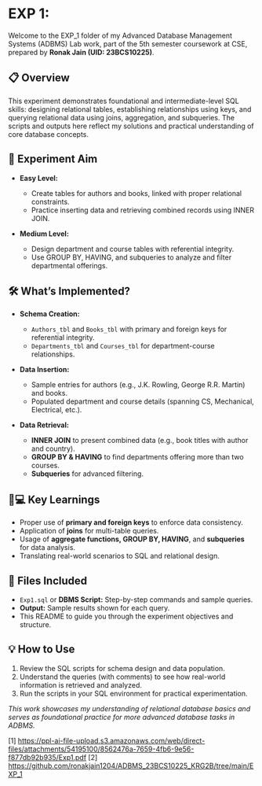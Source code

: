 # EXP 1:

Welcome to the EXP_1 folder of my Advanced Database Management Systems (ADBMS) Lab work, part of the 5th semester coursework at CSE, prepared by **Ronak Jain (UID: 23BCS10225)**.

## 📋 Overview

This experiment demonstrates foundational and intermediate-level SQL skills: designing relational tables, establishing relationships using keys, and querying relational data using joins, aggregation, and subqueries. The scripts and outputs here reflect my solutions and practical understanding of core database concepts.

## 🎯 Experiment Aim

- **Easy Level:**  
  - Create tables for authors and books, linked with proper relational constraints.
  - Practice inserting data and retrieving combined records using INNER JOIN.

- **Medium Level:**  
  - Design department and course tables with referential integrity.
  - Use GROUP BY, HAVING, and subqueries to analyze and filter departmental offerings.

## 🛠️ What’s Implemented?

- **Schema Creation:**
  - `Authors_tbl` and `Books_tbl` with primary and foreign keys for referential integrity.
  - `Departments_tbl` and `Courses_tbl` for department-course relationships.

- **Data Insertion:**
  - Sample entries for authors (e.g., J.K. Rowling, George R.R. Martin) and books.
  - Populated department and course details (spanning CS, Mechanical, Electrical, etc.).

- **Data Retrieval:**
  - **INNER JOIN** to present combined data (e.g., book titles with author and country).
  - **GROUP BY & HAVING** to find departments offering more than two courses.
  - **Subqueries** for advanced filtering.

## 🧑💻 Key Learnings

- Proper use of **primary and foreign keys** to enforce data consistency.
- Application of **joins** for multi-table queries.
- Usage of **aggregate functions, GROUP BY, HAVING**, and **subqueries** for data analysis.
- Translating real-world scenarios to SQL and relational design.

## 📜 Files Included

- `Exp1.sql` or **DBMS Script:** Step-by-step commands and sample queries.
- **Output:** Sample results shown for each query.
- This README to guide you through the experiment objectives and structure.

## 💡 How to Use

1. Review the SQL scripts for schema design and data population.
2. Understand the queries (with comments) to see how real-world information is retrieved and analyzed.
3. Run the scripts in your SQL environment for practical experimentation.

*This work showcases my understanding of relational database basics and serves as foundational practice for more advanced database tasks in ADBMS.*

[1] https://ppl-ai-file-upload.s3.amazonaws.com/web/direct-files/attachments/54195100/8562476a-7659-4fb6-9e56-f877db92b935/Exp1.pdf
[2] https://github.com/ronakjain1204/ADBMS_23BCS10225_KRG2B/tree/main/EXP_1
